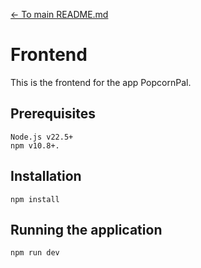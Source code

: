 [<- To main README.md](../README.md)

# Frontend

This is the frontend for the app PopcornPal.

## Prerequisites

```
Node.js v22.5+
npm v10.8+.
```

## Installation

```
npm install
```

## Running the application

```
npm run dev
```
